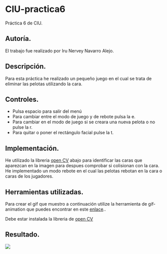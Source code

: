 # CIU-practica6
Práctica 6 de CIU. 

## Autoría.
El trabajo fue realizado por Iru Nervey Navarro Alejo.

## Descripción.
Para esta práctica he realizado un pequeño juego en el cual se trata de eliminar las pelotas utilizando la cara.

## Controles.

- Pulsa espacio para salir del menú
- Para cambiar entre el modo de juego y de rebote pulsa la e.
- Para cambiar en el modo de juego si se creara una nueva pelota o no pulse la r.
- Para quitar o poner el rectángulo facial pulse la t.


## Implementación.
He utilizado la libreria [open CV](http://www.magicandlove.com/blog/2018/11/22/opencv-4-0-0-java-built-and-cvimage-library/)  abajo para identificar las caras que aparezcan en la imagen para despues comprobar si colisionan con la cara. He implementado un modo rebote en el cual las pelotas rebotan en la cara o caras de los jugadores.

## Herramientas utilizadas.
Para crear el gif que muestro a continuación utilize la herramienta de gif-animation que puedes encontrar en este [enlace](https://github.com/extrapixel/gif-animation)..

Debe estar instalada la libreria de [open CV](http://www.magicandlove.com/blog/2018/11/22/opencv-4-0-0-java-built-and-cvimage-library/)

## Resultado.
![](https://github.com/irunervey/CIU-Practica6/blob/master/gif.gif)

